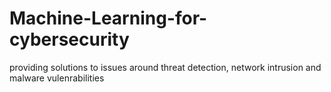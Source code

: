 # Machine-Learning-for-cybersecurity
providing solutions to issues around threat detection, network intrusion and malware vulenrabilities

